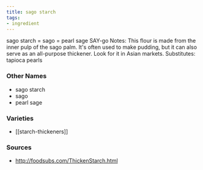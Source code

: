 ```yaml
---
title: sago starch
tags:
- ingredient
---
```

sago starch = sago = pearl sage SAY-go Notes: This flour is made from the inner pulp of the sago palm. It's often used to make pudding, but it can also serve as an all-purpose thickener. Look for it in Asian markets. Substitutes: tapioca pearls

### Other Names

* sago starch
* sago
* pearl sage

### Varieties

* [[starch-thickeners]]

### Sources
* http://foodsubs.com/ThickenStarch.html
